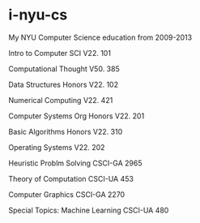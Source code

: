 # i-nyu-cs
My NYU Computer Science education from 2009-2013

Intro to Computer SCI V22. 101

Computational Thought V50. 385

Data Structures Honors V22. 102

Numerical Computing V22. 421

Computer Systems Org Honors V22. 201

Basic Algorithms Honors V22. 310

Operating Systems V22. 202

Heuristic Problm Solving CSCI-GA 2965

Theory of Computation CSCI-UA 453

Computer Graphics CSCI-GA 2270

Special Topics: Machine Learning CSCI-UA 480
